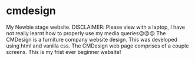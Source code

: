 # cmdesign
My Newbie stage website.
DISCLAIMER: Please view with a laptop, I have not really learnt how to properly use my media queries😥😥😥
The CMDesign is a furniture company website design. This was developed using html and vanilla css. 
The CMDesign web page comprises of a couple screens.
This is my frist ever beginner website!
